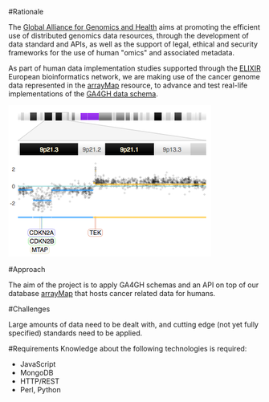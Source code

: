#Rationale

The [Global Alliance for Genomics and Health](http://genomicsandhealth.org) aims at promoting the efficient use of distributed genomics data resources, through the development of data standard and APIs, as well as the support of legal, ethical and security frameworks for the use of human "omics" and associated metadata.

As part of human data implementation studies supported through the [ELIXIR](http://elixir-europe.org) European bioinformatics network, we are making use of the cancer genome data represented in the [arrayMap](http://arraymap.org) resource, to advance and test real-life implementations of the [GA4GH data schema](http://github.com/ga4gh/schemas/).

![Arraymap](data/projects/images/arraymap.png)

#Approach

The aim of the project is to apply GA4GH schemas and an API on top of our database [arrayMap](http://arrayma.org) that hosts cancer related data for humans.

#Challenges

Large amounts of data need to be dealt with, and cutting edge (not yet fully specified) standards need to be applied.

#Requirements
Knowledge about the following technologies is required:
 
 - JavaScript
 - MongoDB
 - HTTP/REST
 - Perl, Python